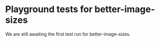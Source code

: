 # Playground tests for better-image-sizes
We are still awaiting the first test run for better-image-sizes.
